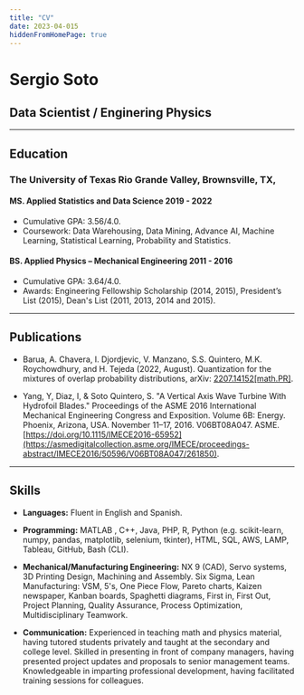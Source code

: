 ```yaml
---
title: "CV"
date: 2023-04-015
hiddenFromHomePage: true
---
```


# Sergio Soto
## Data Scientist / Enginering Physics
***
## Education

### The University of Texas Rio Grande Valley, Brownsville, TX,
#### MS. Applied Statistics and Data Science 2019 - 2022
* Cumulative GPA: 3.56/4.0.
* Coursework: Data Warehousing, Data Mining, Advance AI, Machine Learning, Statistical Learning, Probability and Statistics.

#### BS. Applied Physics – Mechanical Engineering 2011 - 2016
* Cumulative GPA: 3.64/4.0.
* Awards: Engineering Fellowship Scholarship (2014, 2015), President’s List (2015), Dean's List (2011, 2013, 2014 and 2015).
***
## Publications

- Barua, A. Chavera, I. Djordjevic, V. Manzano, S.S. Quintero, M.K. Roychowdhury, and H. Tejeda (2022, August). Quantization
for the mixtures of overlap probability distributions, arXiv: [2207.14152[math.PR]](https://arxiv.org/abs/2207.14152).

- Yang, Y, Diaz, I, & Soto Quintero, S. "A Vertical Axis Wave Turbine With Hydrofoil Blades." Proceedings of the ASME 2016 International Mechanical Engineering Congress and Exposition. Volume 6B: Energy. Phoenix, Arizona, USA. November 11–17, 2016. V06BT08A047. ASME. [https://doi.org/10.1115/IMECE2016-65952](https://asmedigitalcollection.asme.org/IMECE/proceedings-abstract/IMECE2016/50596/V06BT08A047/261850).
***
## Skills
- **Languages:** Fluent in English and Spanish.

- **Programming:** MATLAB , C++, Java, PHP, R, Python (e.g. scikit-learn, numpy, pandas, matplotlib, selenium, tkinter), HTML, SQL, AWS, LAMP, Tableau, GitHub, Bash (CLI).

- **Mechanical/Manufacturing Engineering:** NX 9 (CAD), Servo systems, 3D Printing Design, Machining and Assembly. Six Sigma, Lean Manufacturing: VSM, 5's, One Piece Flow, Pareto charts, Kaizen newspaper, Kanban boards, Spaghetti diagrams, First in, First Out, Project Planning, Quality Assurance, Process Optimization, Multidisciplinary Teamwork.

- **Communication:** Experienced in teaching math and physics material, having tutored students privately and taught at the secondary and college level. Skilled in presenting in front of company managers, having presented project updates and proposals to senior management teams. Knowledgeable in imparting professional development, having facilitated training sessions for colleagues.